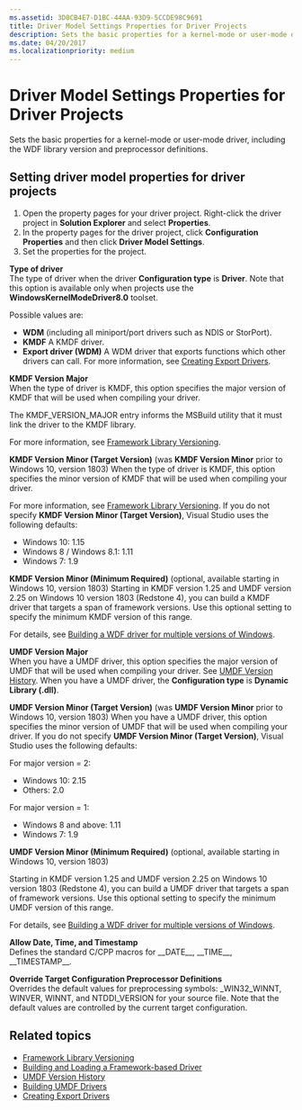 ```yaml
---
ms.assetid: 3D0CB4E7-D1BC-44AA-93D9-5CCDE98C9691
title: Driver Model Settings Properties for Driver Projects
description: Sets the basic properties for a kernel-mode or user-mode driver, including the WDF library version and preprocessor definitions.
ms.date: 04/20/2017
ms.localizationpriority: medium
---
```


# Driver Model Settings Properties for Driver Projects

Sets the basic properties for a kernel-mode or user-mode driver, including the WDF library version and preprocessor definitions.

## Setting driver model properties for driver projects


1.  Open the property pages for your driver project. Right-click the driver project in **Solution Explorer** and select **Properties**.
2.  In the property pages for the driver project, click **Configuration Properties** and then click **Driver Model Settings**.
3.  Set the properties for the project.

**Type of driver**  
The type of driver when the driver **Configuration type** is **Driver**. Note that this option is available only when projects use the **WindowsKernelModeDriver8.0** toolset.

Possible values are:

* **WDM** (including all miniport/port drivers such as NDIS or StorPort).
* **KMDF** A KMDF driver.
* **Export driver (WDM)** A WDM driver that exports functions which other drivers can call. For more information, see [Creating Export Drivers](https://docs.microsoft.com/windows-hardware/drivers/kernel/creating-export-drivers).

**KMDF Version Major**  
When the type of driver is KMDF, this option specifies the major version of KMDF that will be used when compiling your driver.

The KMDF\_VERSION\_MAJOR entry informs the MSBuild utility that it must link the driver to the KMDF library.

For more information, see [Framework Library Versioning](https://docs.microsoft.com/windows-hardware/drivers/wdf/framework-library-versioning).

**KMDF Version Minor (Target Version)** (was **KMDF Version Minor** prior to Windows 10, version 1803)
When the type of driver is KMDF, this option specifies the minor version of KMDF that will be used when compiling your driver.

For more information, see [Framework Library Versioning](https://docs.microsoft.com/windows-hardware/drivers/wdf/framework-library-versioning). If you do not specify **KMDF Version Minor (Target Version)**, Visual Studio uses the following defaults:
* Windows 10: 1.15
* Windows 8 / Windows 8.1: 1.11
* Windows 7: 1.9

**KMDF Version Minor (Minimum Required)** (optional, available starting in Windows 10, version 1803)
Starting in KMDF version 1.25 and UMDF version 2.25 on Windows 10 version 1803 (Redstone 4), you can build a KMDF driver that targets a span of framework versions. Use this optional setting to specify the minimum KMDF version of this range.

For details, see [Building a WDF driver for multiple versions of Windows](../wdf/building-a-wdf-driver-for-multiple-versions-of-windows.md).

**UMDF Version Major**  
When you have a UMDF driver, this option specifies the major version of UMDF that will be used when compiling your driver. See [UMDF Version History](https://docs.microsoft.com/windows-hardware/drivers/wdf/umdf-version-history). When you have a UMDF driver, the **Configuration type** is **Dynamic Library (.dll)**.

**UMDF Version Minor (Target Version)** (was **UMDF Version Minor** prior to Windows 10, version 1803)
When you have a UMDF driver, this option specifies the minor version of UMDF that will be used when compiling your driver. If you do not specify **UMDF Version Minor (Target Version)**, Visual Studio uses the following defaults:

For major version = 2:
* Windows 10: 2.15
* Others: 2.0

For major version = 1:
* Windows 8 and above: 1.11
* Windows 7: 1.9

**UMDF Version Minor (Minimum Required)** (optional, available starting in Windows 10, version 1803)

Starting in KMDF version 1.25 and UMDF version 2.25 on Windows 10 version 1803 (Redstone 4), you can build a UMDF driver that targets a span of framework versions. Use this optional setting to specify the minimum UMDF version of this range.

For details, see [Building a WDF driver for multiple versions of Windows](../wdf/building-a-wdf-driver-for-multiple-versions-of-windows.md).

**Allow Date, Time, and Timestamp**  
Defines the standard C/CPP macros for \_\_DATE\_\_, \_\_TIME\_\_, \_\_TIMESTAMP\_\_.

**Override Target Configuration Preprocessor Definitions**  
Overrides the default values for preprocessing symbols: \_WIN32\_WINNT, WINVER, WINNT, and NTDDI\_VERSION for your source file. Note that the default values are controlled by the current target configuration.

## Related topics


* [Framework Library Versioning](https://docs.microsoft.com/windows-hardware/drivers/wdf/framework-library-versioning)
* [Building and Loading a Framework-based Driver](https://docs.microsoft.com/windows-hardware/drivers/wdf/building-and-loading-a-kmdf-driver)
* [UMDF Version History](https://docs.microsoft.com/windows-hardware/drivers/wdf/umdf-version-history)
* [Building UMDF Drivers](https://docs.microsoft.com/windows-hardware/drivers/wdf/building-and-loading-a-kmdf-driver)
* [Creating Export Drivers](https://docs.microsoft.com/windows-hardware/drivers/kernel/creating-export-drivers)
 

 






